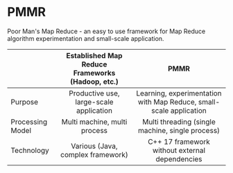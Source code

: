# PMMR
Poor Man's Map Reduce - an easy to use framework for Map Reduce algorithm experimentation and small-scale application.

|                  | Established Map Reduce Frameworks (Hadoop, etc.) | PMMR                                                               |
| ---------------- |:------------------------------------------------:|:------------------------------------------------------------------:|
| Purpose          | Productive use, large-scale application          | Learning, experimentation with Map Reduce, small-scale application |
| Processing Model | Multi machine, multi process                     | Multi threading (single machine, single process)                   |
| Technology       | Various (Java, complex framework)                | C++ 17 framework without external dependencies                     |
